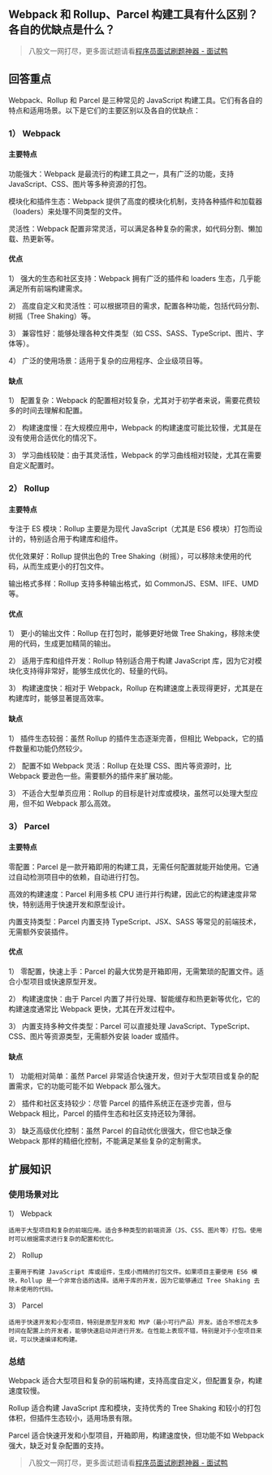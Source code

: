 ## Webpack 和 Rollup、Parcel 构建工具有什么区别？各自的优缺点是什么？
> 八股文一网打尽，更多面试题请看[程序员面试刷题神器 - 面试鸭](https://www.mianshiya.com/)

## 回答重点

Webpack、Rollup 和 Parcel 是三种常见的 JavaScript 构建工具。它们有各自的特点和适用场景。以下是它们的主要区别以及各自的优缺点：

### 1） Webpack

#### 主要特点

 功能强大：Webpack 是最流行的构建工具之一，具有广泛的功能，支持 JavaScript、CSS、图片等多种资源的打包。

 模块化和插件生态：Webpack 提供了高度的模块化机制，支持各种插件和加载器（loaders）来处理不同类型的文件。

 灵活性：Webpack 配置非常灵活，可以满足各种复杂的需求，如代码分割、懒加载、热更新等。

#### 优点

1） 强大的生态和社区支持：Webpack 拥有广泛的插件和 loaders 生态，几乎能满足所有前端构建需求。

2） 高度自定义和灵活性：可以根据项目的需求，配置各种功能，包括代码分割、树摇（Tree Shaking）等。

3） 兼容性好：能够处理各种文件类型（如 CSS、SASS、TypeScript、图片、字体等）。

4） 广泛的使用场景：适用于复杂的应用程序、企业级项目等。

#### 缺点

1） 配置复杂：Webpack 的配置相对较复杂，尤其对于初学者来说，需要花费较多的时间去理解和配置。

2） 构建速度慢：在大规模应用中，Webpack 的构建速度可能比较慢，尤其是在没有使用合适优化的情况下。

3） 学习曲线较陡：由于其灵活性，Webpack 的学习曲线相对较陡，尤其在需要自定义配置时。



### 2） Rollup

#### 主要特点

 专注于 ES 模块：Rollup 主要是为现代 JavaScript（尤其是 ES6 模块）打包而设计的，特别适合用于构建库和组件。

 优化效果好：Rollup 提供出色的 Tree Shaking（树摇），可以移除未使用的代码，从而生成更小的打包文件。

 输出格式多样：Rollup 支持多种输出格式，如 CommonJS、ESM、IIFE、UMD 等。

#### 优点

1） 更小的输出文件：Rollup 在打包时，能够更好地做 Tree Shaking，移除未使用的代码，生成更加精简的输出。

2） 适用于库和组件开发：Rollup 特别适合用于构建 JavaScript 库，因为它对模块化支持得非常好，能够生成优化的、轻量的代码。

3） 构建速度快：相对于 Webpack，Rollup 在构建速度上表现得更好，尤其是在构建库时，能够显著提高效率。

#### 缺点

1） 插件生态较弱：虽然 Rollup 的插件生态逐渐完善，但相比 Webpack，它的插件数量和功能仍然较少。

2） 配置不如 Webpack 灵活：Rollup 在处理 CSS、图片等资源时，比 Webpack 要逊色一些。需要额外的插件来扩展功能。

3） 不适合大型单页应用：Rollup 的目标是针对库或模块，虽然可以处理大型应用，但不如 Webpack 那么高效。



### 3） Parcel

#### 主要特点

 零配置：Parcel 是一款开箱即用的构建工具，无需任何配置就能开始使用。它通过自动检测项目中的依赖，自动进行打包。

 高效的构建速度：Parcel 利用多核 CPU 进行并行构建，因此它的构建速度非常快，特别适用于快速开发和原型设计。

 内置支持类型：Parcel 内置支持 TypeScript、JSX、SASS 等常见的前端技术，无需额外安装插件。

#### 优点

1） 零配置，快速上手：Parcel 的最大优势是开箱即用，无需繁琐的配置文件。适合小型项目或快速原型开发。

2） 构建速度快：由于 Parcel 内置了并行处理、智能缓存和热更新等优化，它的构建速度通常比 Webpack 更快，尤其在开发过程中。

3） 内置支持多种文件类型：Parcel 可以直接处理 JavaScript、TypeScript、CSS、图片等资源类型，无需额外安装 loader 或插件。

#### 缺点

1） 功能相对简单：虽然 Parcel 非常适合快速开发，但对于大型项目或复杂的配置需求，它的功能可能不如 Webpack 那么强大。

2） 插件和社区支持较少：尽管 Parcel 的插件系统正在逐步完善，但与 Webpack 相比，Parcel 的插件生态和社区支持还较为薄弱。

3） 缺乏高级优化控制：虽然 Parcel 的自动优化很强大，但它也缺乏像 Webpack 那样的精细化控制，不能满足某些复杂的定制需求。



## 扩展知识

### 使用场景对比

1） Webpack

    适用于大型项目和复杂的前端应用。适合多种类型的前端资源（JS、CSS、图片等）打包。使用时可以根据需求进行复杂的配置和优化。

2） Rollup

    主要用于构建 JavaScript 库或组件，生成小而精的打包文件。如果项目主要使用 ES6 模块，Rollup 是一个非常合适的选择。适用于库的开发，因为它能够通过 Tree Shaking 去除未使用的代码。

3） Parcel

    适用于快速开发和小型项目，特别是原型开发和 MVP（最小可行产品）开发。适合不想花太多时间在配置上的开发者，能够快速启动并进行开发。在性能上表现不错，特别是对于小型项目来说，可以快速编译和构建。

### 总结

 Webpack 适合大型项目和复杂的前端构建，支持高度自定义，但配置复杂，构建速度较慢。

 Rollup 适合构建 JavaScript 库和模块，支持优秀的 Tree Shaking 和较小的打包体积，但插件生态较小，适用场景有限。
 
 Parcel 适合快速开发和小型项目，开箱即用，构建速度快，但功能不如 Webpack 强大，缺乏对复杂配置的支持。



> 八股文一网打尽，更多面试题请看[程序员面试刷题神器 - 面试鸭](https://www.mianshiya.com/)